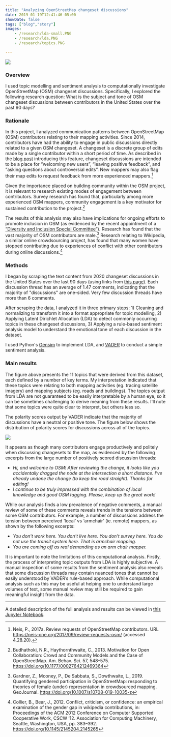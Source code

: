 ```yaml
---
title: "Analyzing OpenStreetMap changeset discussions"
date: 2019-01-19T12:41:46-05:00
showDate: false
tags: ["blog","story"]
images:
    - /research/lda-small.PNG
    - /research/lda.PNG
    - /research/topics.PNG

---
```


![](/research/lda.PNG)

### Overview 

I used topic modelling and sentiment analysis to computationally investigate OpenStreetMap (OSM) changeset discussions. Specifically, I explored the following research question: What is the subject and tone of OSM changeset discussions between contributors in the United States over the past 90 days?

### Rationale

In this project, I analyzed communication patterns between OpenStreetMap (OSM) contributors relating to their mapping activities. Since 2014, contributors have had the ability to engage in public discussions directly related to a given OSM changeset. A changeset is a discrete group of edits made by a single contributor within a short period of time. As described in the [blog post](https://blog.openstreetmap.org/2014/11/02/introducing-changeset-discussions/) introducing this feature, changeset discussions are intended to be a place for “welcoming new users”, “leaving positive feedback”, and “asking questions about controversial edits”. New mappers may also flag their map edits to request feedback from more experienced mappers.[^1] 

Given the importance placed on building community within the OSM project, it is relevant to research existing modes of engagement between contributors. Survey research has found that, particularly among more experienced OSM mappers, community engagement is a key motivator for sustained contribution to the project.[^2] 

The results of this analysis may also have implications for ongoing efforts to promote inclusion in OSM (as evidenced by the recent appointment of a [“Diversity and Inclusion Special Committee”](https://wiki.osmfoundation.org/wiki/Diversity_and_Inclusion_Special_Committee)). Research has found that the vast majority of OSM contributors are male.[^3] Research relating to Wikipedia, a similar online crowdsourcing project, has found that many women have stopped contributing due to experiences of conflict with other contributors during online discussions.[^4]

### Methods 

I began by scraping the text content from 2020 changeset discussions in the United States over the last 90 days (using links from [this page](http://resultmaps.neis-one.org/osm-discussions?c=United%20States&d=90#5/-20.978/-121.904)). Each discussion thread has an average of 1.47 comments, indicating that the majority of "discussions" are one-sided. Very few discussion threads have more than 6 comments. 

After scraping the data, I analyzed it in three primary steps: 1) Cleaning and normalizing to transform it into a format appropriate for topic modelling, 2) Applying Latent Dirichlet Allocation (LDA) to detect commonly occurring topics in these changeset discussions, 3) Applying a rule-based sentiment analysis model to understand the emotional tone of each discussion in the dataset.

I used Python's [Gensim](https://radimrehurek.com/gensim/) to implement LDA, and [VADER](https://github.com/cjhutto/vaderSentiment) to conduct a simple sentiment analysis. 

### Main results

The figure above presents the 11 topics that were derived from this dataset, each defined by a number of key terms. My interpretation indicated that these topics were relating to both mapping activities (eg. tracing satellite imagery) and mapping subjects (eg. roads and buildings). The topics output from LDA are not guaranteed to be easily interpretable by a human eye, so it can be sometimes challenging to derive meaning from these results. I'll note that some topics were quite clear to interpret, but others less so. 

The polarity scores output by VADER indicate that the majority of discussions have a neutral or positive tone. The figure below shows the distribution of polarity scores for discussions across all of the topics. 

![](/research/topics.PNG)

It appears as though many contributors engage productively and politely when discussing changesets to the map, as evidenced by the following excerpts from the large number of positively scored discussion threads: 

- _Hi, and welcome to OSM! After reviewing the change, it looks like you accidentally dragged the node at the intersection a short distance. I've already undone the change (to keep the road straight). Thanks for editing!_
- _I continue to be truly impressed with the combination of local knowledge and good OSM tagging. Please, keep up the great work!_

While our analysis finds a low prevalence of negative comments, a manual review of some of these comments reveals trends in the tensions between some OSM contributors. For example, a number of discussions address the tension between perceived ‘local’ vs ‘armchair’ (ie. remote) mappers, as shown by the following excerpts: 

- _You don't work here. You don't live here. You don't survey here. You do not use the transit system here. That is armchair mapping._ 
- _You are coming off as real demanding as an arm chair mapper._

It is important to note the limitations of this computational analysis. Firstly, the process of interpreting topic outputs from LDA is highly subjective. A manual inspection of some results from the sentiment analysis also reveals that some discussion threads may contain nuanced tones that cannot be easily understood by VADER’s rule-based approach. While computational analysis such as this may be useful at helping one to understand large volumes of text, some manual review may still be required to gain meaningful insight from the data.

---

A detailed description of the full analysis and results can be viewed in [this Jupyter Notebook](https://github.com/hannahker/research-projects/blob/master/osm-changesets/Analysis_ChangesetDiscussions.ipynb).

[^1]: Neis, P., 2017a. Review requests of OpenStreetMap contributors. URL https://neis-one.org/2017/09/review-requests-osm/ (accessed 4.28.20).
[^2]: Budhathoki, N.R., Haythornthwaite, C., 2013. Motivation for Open Collaboration: Crowd and Community Models and the Case of OpenStreetMap. Am. Behav. Sci. 57, 548–575. https://doi.org/10.1177/0002764212469364
[^3]: Gardner, Z., Mooney, P., De Sabbata, S., Dowthwaite, L., 2019. Quantifying gendered participation in OpenStreetMap: responding to theories of female (under) representation in crowdsourced mapping. GeoJournal. https://doi.org/10.1007/s10708-019-10035-z
[^4]: Collier, B., Bear, J., 2012. Conflict, criticism, or confidence: an empirical examination of the gender gap in wikipedia contributions, in: Proceedings of the ACM 2012 Conference on Computer Supported Cooperative Work, CSCW ’12. Association for Computing Machinery, Seattle, Washington, USA, pp. 383–392. https://doi.org/10.1145/2145204.2145265